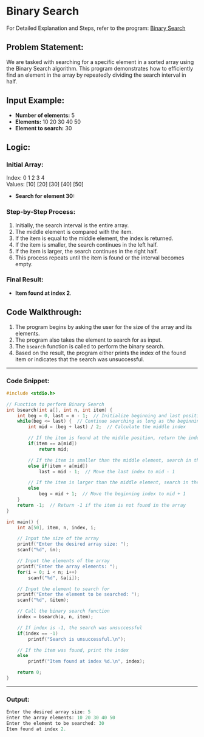 # Binary Search

For Detailed Explanation and Steps, refer to the program: [Binary Search](./binarySearch.c)

## Problem Statement:
We are tasked with searching for a specific element in a sorted array using the Binary Search algorithm. This program demonstrates how to efficiently find an element in the array by repeatedly dividing the search interval in half.

## Input Example:
- **Number of elements:** 5
- **Elements:** 10 20 30 40 50
- **Element to search:** 30

## Logic:

### Initial Array:
Index:      0    1    2    3    4  
Values:    [10] [20] [30] [40] [50]  

- **Search for element 30:**

### Step-by-Step Process:
1. Initially, the search interval is the entire array.
2. The middle element is compared with the item.
3. If the item is equal to the middle element, the index is returned.
4. If the item is smaller, the search continues in the left half.
5. If the item is larger, the search continues in the right half.
6. This process repeats until the item is found or the interval becomes empty.

### Final Result:
- **Item found at index 2**.

## Code Walkthrough:

1. The program begins by asking the user for the size of the array and its elements.
2. The program also takes the element to search for as input.
3. The `bsearch` function is called to perform the binary search.
4. Based on the result, the program either prints the index of the found item or indicates that the search was unsuccessful.

---

### Code Snippet:

```c
#include <stdio.h>

// Function to perform Binary Search
int bsearch(int a[], int n, int item) {
    int beg = 0, last = n - 1;  // Initialize beginning and last positions of the array
    while(beg <= last) {  // Continue searching as long as the beginning index is less than or equal to the last index
        int mid = (beg + last) / 2;  // Calculate the middle index

        // If the item is found at the middle position, return the index
        if(item == a[mid])
            return mid;

        // If the item is smaller than the middle element, search in the left half
        else if(item < a[mid])
            last = mid - 1;  // Move the last index to mid - 1

        // If the item is larger than the middle element, search in the right half
        else
            beg = mid + 1;  // Move the beginning index to mid + 1
    }
    return -1;  // Return -1 if the item is not found in the array
}

int main() {
    int a[50], item, n, index, i;

    // Input the size of the array
    printf("Enter the desired array size: ");
    scanf("%d", &n);

    // Input the elements of the array
    printf("Enter the array elements: ");
    for(i = 0; i < n; i++)
        scanf("%d", &a[i]);

    // Input the element to search for
    printf("Enter the element to be searched: ");
    scanf("%d", &item);

    // Call the binary search function
    index = bsearch(a, n, item);

    // If index is -1, the search was unsuccessful
    if(index == -1)
        printf("Search is unsuccessful.\n");

    // If the item was found, print the index
    else
        printf("Item found at index %d.\n", index);

    return 0;
}
```

---

### Output:

```c
Enter the desired array size: 5
Enter the array elements: 10 20 30 40 50
Enter the element to be searched: 30
Item found at index 2.
```
